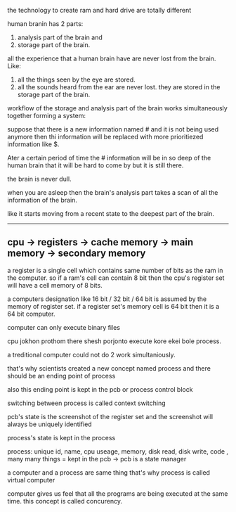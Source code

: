 the technology to create ram and hard drive are totally different

human branin has 2 parts:

1. analysis part of the brain and
2. storage part of the brain.

all the experience that a human brain have are never lost from the brain.
Like:

1. all the things seen by the eye are stored.
2. all the sounds heard from the ear are never lost. they are stored in the storage part of the brain.

workflow of the storage and analysis part of the brain works simultaneously together forming a system:

suppose that there is a new information named # and it is not being used anymore then thi information will be replaced with more prioritiezed information like $.

Ater a certain period of time the # information will be in so deep of the human brain that it will be hard to come by but it is still there.

the brain is never dull.

when you are asleep then the brain's analysis part takes a scan of all the information of the brain.

like it starts moving from a recent state to the deepest part of the brain.

---

## cpu -> registers -> cache memory -> main memory -> secondary memory

a register is a single cell which contains same number of bits as the ram in the computer. so if a ram's cell can contain 8 bit then the cpu's register set will have a cell memory of 8 bits.

a computers designation like 16 bit / 32 bit / 64 bit is assumed by the memory of register set.
if a register set's memory cell is 64 bit then it is a 64 bit computer.

computer can only execute binary files

cpu jokhon prothom there shesh porjonto execute kore ekei bole process.

a treditional computer could not do 2 work simultaniously.

that's why scientists created a new concept named process and there should be an ending point of process

also this ending point is kept in the pcb or process control block

switching between process is called context switching

pcb's state is the screenshot of the register set and the screenshot will always be uniquely identified

process's state is kept in the process

process: unique id, name, cpu useage,
memory, disk read, disk write, code , many many things = kept in the pcb -> pcb is a state manager

a computer and a process are same thing that's why process is called virtual computer

computer gives us feel that all the programs are being executed at the same time. this concept is called concurency.
